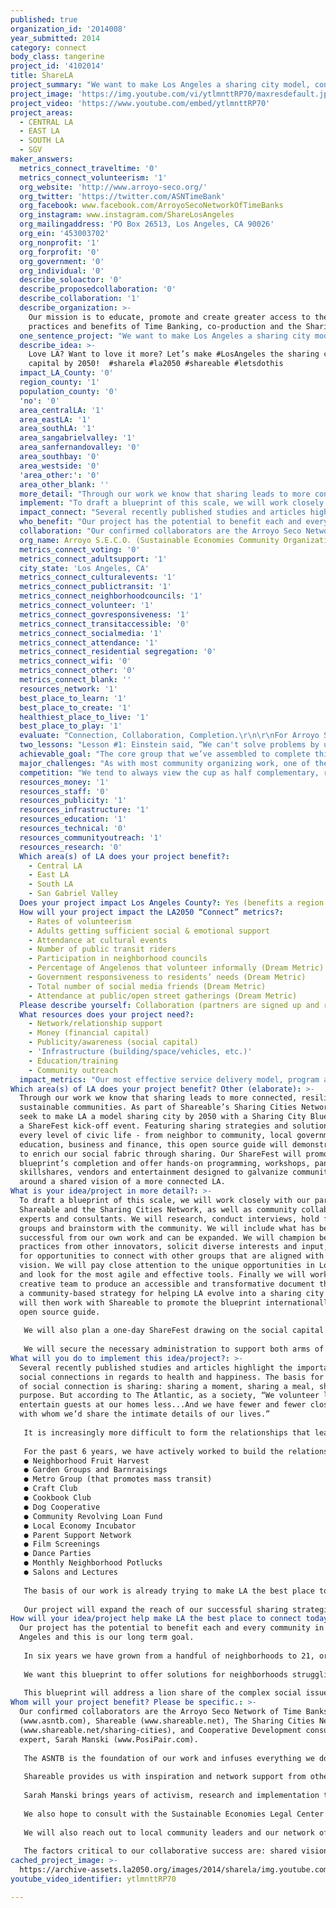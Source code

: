 ```yaml
---
published: true
organization_id: '2014008'
year_submitted: 2014
category: connect
body_class: tangerine
project_id: '4102014'
title: ShareLA
project_summary: "We want to make Los Angeles a sharing city model, connected by time banking, and empowered to share resources, knowledge and solutions. \r\n"
project_image: 'https://img.youtube.com/vi/ytlmnttRP70/maxresdefault.jpg'
project_video: 'https://www.youtube.com/embed/ytlmnttRP70'
project_areas:
  - CENTRAL LA
  - EAST LA
  - SOUTH LA
  - SGV
maker_answers:
  metrics_connect_traveltime: '0'
  metrics_connect_volunteerism: '1'
  org_website: 'http://www.arroyo-seco.org/'
  org_twitter: 'https://twitter.com/ASNTimeBank'
  org_facebook: www.facebook.com/ArroyoSecoNetworkOfTimeBanks
  org_instagram: www.instagram.com/ShareLosAngeles
  org_mailingaddress: 'PO Box 26513, Los Angeles, CA 90026'
  org_ein: '453003702'
  org_nonprofit: '1'
  org_forprofit: '0'
  org_government: '0'
  org_individual: '0'
  describe_soloactor: '0'
  describe_proposedcollaboration: '0'
  describe_collaboration: '1'
  describe_organization: >-
    Our mission is to educate, promote and create greater access to the
    practices and benefits of Time Banking, co-production and the Sharing Ec
  one_sentence_project: "We want to make Los Angeles a sharing city model, connected by time banking, and empowered to share resources, knowledge and solutions. \r\n"
  describe_idea: >-
    Love LA? Want to love it more? Let’s make #LosAngeles the sharing city
    capital by 2050!  #sharela #la2050 #shareable #letsdothis
  impact_LA_County: '0'
  region_county: '1'
  population_county: '0'
  'no': '0'
  area_centralLA: '1'
  area_eastLA: '1'
  area_southLA: '1'
  area_sangabrielvalley: '1'
  area_sanfernandovalley: '0'
  area_southbay: '0'
  area_westside: '0'
  'area_other:': '0'
  area_other_blank: ''
  more_detail: "Through our work we know that sharing leads to more connected, resilient and sustainable communities. As part of Shareable’s Sharing Cities Network, we seek to make LA a model sharing city by 2050 with a Sharing City Blueprint and a ShareFest kick-off event. Featuring sharing strategies and solutions at every level of civic life - from neighbor to community, local government, education, business and finance, this open source guide will demonstrate how to enrich our social fabric through sharing. Our ShareFest will promote the blueprint’s completion and offer hands-on programming, workshops, panels, skillshares, vendors and entertainment designed to galvanize community leaders around a shared vision of a more connected LA. \r\n"
  implement: "To draft a blueprint of this scale, we will work closely with our partner Shareable and the Sharing Cities Network, as well as community collaborators, experts and consultants. We will research, conduct interviews, hold focus groups and brainstorm with the community. We will include what has been successful from our own work and can be expanded. We will champion best practices from other innovators, solicit diverse interests and input, and look for opportunities to connect with other groups that are aligned with our vision. We will pay close attention to the unique opportunities in Los Angeles and look for the most agile and effective tools. Finally we will work with a creative team to produce an accessible and transformative document that offers a community-based strategy for helping LA evolve into a sharing city model. We will then work with Shareable to promote the blueprint internationally as an open source guide.\r\n\r\nWe will also plan a one-day ShareFest drawing on the social capital of our existing community of changemakers, sharing economy pioneers and local emerging leaders. We will design programming that offers something for the novice, the inducted and the devotee with sharing strategies that are affordable, do-able and effective. We will coordinate educators, speakers, entertainment, vendors, volunteers and security. We will secure the appropriate event permits and insurance. Will will invite everyone in the community to participate, including our local elected officials. \r\n\r\nWe will secure the necessary administration to support both arms of the project, as well as develop the partnerships critical for blueprint research, ShareFest planning and programming. We will work with city and neighborhood officials to grow time banking in the city in our continued effort to empower the local community leaders who will carry forward this ambitious but achievable vision.\r\n\r\n"
  impact_connect: "Several recently published studies and articles highlight the importance of social connections in regards to health and happiness. The basis for any form of social connection is sharing: sharing a moment, sharing a meal, sharing a purpose. But according to The Atlantic, as a society, “We volunteer less. We entertain guests at our homes less...And we have fewer and fewer close friends with whom we’d share the intimate details of our lives.” \r\n\r\nIt is increasingly more difficult to form the relationships that lead to meaningful connections in our over-scheduled, high stress urban lives, or to create the trust needed to ask for help or share with another person. Too often we struggle with financial pressures; the high cost of housing, food, and transportation in LA can overshadow our basic human need for social connection and can lead to great isolation. \r\n\r\nFor the past 6 years, we have actively worked to build the relationships that lead to deep and meaningful social connections through sharing time, resources, and knowledge. Through time banking we increase connectedness as well as access to resources in creative ways:\r\n●\tNeighborhood Fruit Harvest\r\n●\tGarden Groups and Barnraisings\r\n●\tMetro Group (that promotes mass transit)\r\n●\tCraft Club\r\n●\tCookbook Club \r\n●\tDog Cooperative\r\n●\tCommunity Revolving Loan Fund \r\n●\tLocal Economy Incubator\r\n●\tParent Support Network\r\n●\tFilm Screenings\r\n●\tDance Parties\r\n●\tMonthly Neighborhood Potlucks\r\n●\tSalons and Lectures\r\n\r\nThe basis of our work is already trying to make LA the best place to connect. Our blueprint is the roadmap for achieving this goal. \r\n\r\nOur project will expand the reach of our successful sharing strategies, grow our network of time banks and strengthen communities where our programs already exist. It will teach communities how to create meaningful work, share helpful resources that increase quality of life and pathways to civic engagement. With our Sharefest as a welcoming party we will create a place for all Angelenos to embrace the city we envision by 2050: a more connected and collaborative place, with equal opportunities for shared housing, food, transportation, work, education, and finance. By cultivating inspiration and nurturing emerging leaders at this event we are investing in the renewable resources needed to power our movement for years to come. And as more people understand and come to value the effects of sharing as they learn how to connect the dots, they will in turn seek even more opportunities to connect. "
  who_benefit: "Our project has the potential to benefit each and every community in Los Angeles and this is our long term goal. \r\n\r\nIn six years we have grown from a handful of neighborhoods to 21, organically and at the consistent request of community members who are disillusioned with business as usual. Because sharing strategies of this nature are often informal, require very little infrastructure for impact and can be implemented by average men, women and children, we see enormous opportunities to transform the fabric of LA one neighborhood at a time. \r\n\r\nWe want this blueprint to offer solutions for neighborhoods struggling with access to food and employment, communities that have historically been told they do not have a place at the social decision making table, for the kids who need meaningful after school activities to avoid delinquency, for the small businesses that benefit from a strong local economy, for the nonprofit organizations that desperately need volunteers to serve their clients, for our local elected officials who need innovative solutions to persistent community problems, for visitors who come to this great city with the preconceived notion that we move too fast, care only about money and have no soul. \r\n\r\nThis blueprint will address a lion share of the complex social issues our city faces through incredibly organic and simple strategies and help guide “the powers that be” towards them so we can effectively move this vision forward together. \r\n"
  collaboration: "Our confirmed collaborators are the Arroyo Seco Network of Time Banks members (www.asntb.com), Shareable (www.shareable.net), The Sharing Cities Network (www.shareable.net/sharing-cities), and Cooperative Development consultant and expert, Sarah Manski (www.PosiPair.com).\r\n\r\nThe ASNTB is the foundation of our work and infuses everything we do with social capital. Drawing on our 1,300 individual members and over 40 organizational and nonprofit members for expertise, experience and manpower, we will leverage thousands of volunteer hours for time credits. We will call on them heavily as stakeholders during the blueprint process and as volunteers, vendors, speakers, panelists and leaders at ShareFest. \r\n\r\nShareable provides us with inspiration and network support from other experienced sharing advocates. We have worked with them on map jams, ShareFests, and a series of workshops for our Local Economy Incubator. We will work closely with them and the Sharing Cities Network for blueprint development so our framework is flexible enough to serve cities everywhere. They will help us promote the blueprint and ShareFest.\r\n\r\nSarah Manski brings years of activism, research and implementation to our project. She will lead the development of a cooperative strategy for Los Angeles, incorporating both grassroots and high-level partnership models such as the Cleveland Model to our blueprint as a means of democratizing wealth and greater access to more sustaining work for Angelenos. \r\n\r\nWe also hope to consult with the Sustainable Economies Legal Center (www.theselc.org) in our continued work with them to making sharing economy solutions available to all who want them. Critical to the success of our 501c3 paperwork, SELC is currently working on an economic blueprint for the Bay Area. They will help us navigate sharing law. \r\n\r\nWe will also reach out to local community leaders and our network of sharing economy pioneers, consultants and experts for input on the blueprint.\r\n\r\nThe factors critical to our collaborative success are: shared vision, respect and reciprocity. Shared vision ensures we are pulling in the same direction - towards an interconnected, livable city where people from all walks of life can thrive. Respect allows for us to share our diverse perspectives, ideas and solutions. Reciprocity allows us to focus on community, not individual betterment, and meaningful exchange rather than service or charity.\r\n"
  org_name: Arroyo S.E.C.O. (Sustainable Economies Community Organization)
  metrics_connect_voting: '0'
  metrics_connect_adultsupport: '1'
  city_state: 'Los Angeles, CA'
  metrics_connect_culturalevents: '1'
  metrics_connect_publictransit: '1'
  metrics_connect_neighborhoodcouncils: '1'
  metrics_connect_volunteer: '1'
  metrics_connect_govresponsiveness: '1'
  metrics_connect_transitaccessible: '0'
  metrics_connect_socialmedia: '1'
  metrics_connect_attendance: '1'
  metrics_connect_residential segregation: '0'
  metrics_connect_wifi: '0'
  metrics_connect_other: '0'
  metrics_connect_blank: ''
  resources_network: '1'
  best_place_to_learn: '1'
  best_place_to_create: '1'
  healthiest_place_to_live: '1'
  best_place_to_play: '1'
  evaluate: "Connection, Collaboration, Completion.\r\n\r\nFor Arroyo S.E.C.O. success is defined by connection. All of the work we do is built around bringing people together to allow the organic development of ideas, partnerships and actions that ultimately lead to community building and revitalization. With this particular project, the blueprint has the potential to bridge divides that have historically led to the duplication of efforts, loss of organizational history and quiet death of grassroots strategies as committed community leaders and pioneers retire from their activism. The blueprint is a unique opportunity to consolidate, celebrate and preserve all of the vital information and proven work that is being done around the world. \r\n\r\nSo our first measure of success is the completion of the blueprint. In the coming years, we will track the number of blueprint digital downloads and solicit feedback from cities who implement the blueprint in their sharing work. And we will continue our work to bring the blueprint’s vision to fruition in Los Angeles over the next decade. \r\n\r\nSecondly we will measure our success through social capital. We define this by the number connections we make and the partnerships formed to complete our project. We will also measure the number of time credits employed in the research, planning and execution stages of both the blueprint and the ShareFest as a model for pairing social and federal capital in civic planning. \r\n\r\nFinally, we will measure the success of our collaborative efforts on the ShareFest in the form of partners and sponsors, workshops presented, skills shared (i.e. fruit harvesting, microfinance, community organizing, ride sharing, etc.), attendees and volunteers.\r\n"
  two_lessons: "Lesson #1: Einstein said, “We can't solve problems by using the same kind of thinking we used when we created them.” \r\n\r\nLesson #2: Everyone has something to give.\r\n\r\nBoth are especially true in terms of our economy and the fraying fabric of our communities. As so many of us struggle to survive in broken systems - the economy, education, housing, transportation and food to name a few - the old paradigm of competition and consumption simply cannot survive indefinitely. We also know that the mainstream economy and systems undervalue if not marginalize and exclude many of us from meaningful civic engagement. With few services to draw from, numerous segments of the population such as families, the underemployed, the elderly, people with disabilities, informal (family) caregivers, recent college graduates, veterans, immigrants, freelancers, and artists are expected to largely fend for themselves. We are very clear that relying on the broken political system to solve our current problems is no longer tenable.\r\n\r\nWe know from our work that recognizing our interconnectedness is essential to both our own personal happiness as well as the survival of our planet for future generations. We also know that though every person has valuable skills, knowledge and experience to share, most people do not feel capable of effecting great change on a community level. So without true recourse, we have come to the conclusion that empowering the common citizen is the true path to community transformation. \r\n\r\nWe hope to ask each person who comes in contact with this project: Do you think you can change the system? \r\n\r\nSome people might say no, but for those who say yes, we seek to provide them with the support, resources and connections they need to become agents of change. Our blueprint seeks to make this information even more accessible so even those who do not interact with our organization can pick up these solutions and move them forward within their own circles of influence. \r\n\r\nSo to answer Einstein’s call, we think outside of the box, we cross-pollinate with other groups and we give our communities of changemakers room to incubate exceptional and innovative ideas. We do not follow the usual templates for civic work but instead say to ourselves, “What can we create today?”  \r\n\r\nWe believe building sharing cities will be a necessity in the years to come and we think LA is the best city to pioneer this concept. If we can make LA a sharing city it can be done anywhere.\r\n"
  achievable_goal: "The core group that we’ve assembled to complete this project have an established track record of successful program implementation. As collaborative partners, we have 5 years of experience working together and have guided the growth of the time bank network from a grassroots community into a nonprofit organization fully committed to systems change. We have leveraged the social capital of numerous community partners, activists and leaders. We have sourced and secured grant funding, educated ourselves deeply on the sharing economy and are currently poised as LA’s sharing economy leader. Regularly sought for our expertise by emerging sharing advocates and established movement pioneers, we are confident they will rally around our project and provide us with support, information and promotion.  \r\n\r\nWe will also draw on the large, active and dedicated membership base of the time bank. Our members have an astounding track record of pitching in to get things done, as evidenced by the thousands of exchanges they make every year to provide services to each other and our communities. And our members are excited to grow our work and spread the word about the sharing economy.\r\n \r\nFrom dance parties and film shows to consensus trainings and repurpose fairs, we are DIY’ers who readily create events and connect people without spending money. But we’re also not afraid to raise federal dollars when we need them. We carried out a crowdfunding campaign to launch our community revolving loan fund, and can depend on our members and friends to contribute when we need them.\r\n\r\nWith a dynamic leadership team, an international community of supporters and followers, a well-rooted membership base, and new nonprofit in place, we have the infrastructure, enthusiasm and know-how to create a dynamic plan and clear path to LA as Sharing City model.\r\n"
  major_challenges: "As with most community organizing work, one of the biggest challenges that we face is ambivalence. So many of us are struggling to make ends meet that looking above our immediate needs often proves an obstacle to community involvement. So in the larger sense of the blueprint’s success, we need to create more opportunities for average citizens to experience a profound paradigm shift in valuation and community. \r\n\r\nWe believe one of the easiest ways to achieve this is through connection. As social psychology demonstrates, proximity breeds affinity. So the closer we become as neighbors, the more comfortable we become as a community and the more we see ourselves as active, integral and influential members of society. Growing our time bank network and its activities is essential to helping more people gravitate towards it. We continue to grow our ranks each month which means that fresh new ideas and social capital infuse our efforts. Our blueprint will focus especially on creating more community-based opportunities for people to interact and share, which will in turn lead to the paradigm shift our vision requires to succeed. \r\n\r\nThe second challenge is the common perception of the sharing economy as a way to either get something for free or booking on Airbnb instead of with a hotel. While personal for-profit ventures like Lyft, Uber, Airbnb, VRBO and the like provide people with more access to income and alternatives to transportation and short-term housing, they don’t necessarily transform our communities. They certainly have a place at our blueprint table when we consider civic strategies for transportation and housing and can provide some inspiration for how to make our strategies and programs just as recognizable, desirable and motivating to the average Angeleno. We have nothing against them and see them as enriching the consumer ecosystem but they are limited and not a great representation of connection and sharing. \r\n\r\nA major part of this project is communicating effectively to stakeholders and educating them about true sharing strategies. The blueprint will be created with everyone in mind, including community members who currently have no connection to the sharing economy. \r\n"
  competition: "We tend to always view the cup as half complementary, rather than half competitive. \r\n\r\nThere are a number of local organizations and groups that do similar sharing work that we plotted for Shareable on a sharing economy map of LA (https://mapsengine.google.com/map/edit?mid=zJy07dI21Wjk.kx6-JTfHtPwE):\r\nLA Trade School \r\nL.A. Food Swap \r\nTransition Pasadena\r\nLiving Economy Salon\r\nThe Bicycle Kitchen\r\nLA Eco-Village\r\nThe Hub LA\r\n\r\nBut rather than compete we collaborate with all of these organizations. In fact, many have been started by time bank members. \r\n\r\nLA Trade School, Transition Pasadena, the Living Economy Salon and the LA Eco-Village all work to educate and promote cooperative community building. To some extent, the Hub LA does this as well for a fee but they do not collaborate as freely as the others on this list. To date we have had one event at their facilities and some of our members use their co-working space. The LA Food Swap provides food access and the Bicycle Kitchen supports green transportation. \r\n\r\nEach of these groups is doing very important work, but so far none have the breadth of reach that we do, nor the national recognition and support. Still, we rally around their projects and seek their support regularly for our programming. If anything, they are an integral part of our blueprint plan as a means to elevate all of the important work that we are all doing.\r\n"
  resources_money: '1'
  resources_staff: '0'
  resources_publicity: '1'
  resources_infrastructure: '1'
  resources_education: '1'
  resources_technical: '0'
  resources_communityoutreach: '1'
  resources_research: '0'
  Which area(s) of LA does your project benefit?:
    - Central LA
    - East LA
    - South LA
    - San Gabriel Valley
  Does your project impact Los Angeles County?: Yes (benefits a region of LA County)
  How will your project impact the LA2050 “Connect” metrics?:
    - Rates of volunteerism
    - Adults getting sufficient social & emotional support
    - Attendance at cultural events
    - Number of public transit riders
    - Participation in neighborhood councils
    - Percentage of Angelenos that volunteer informally (Dream Metric)
    - Government responsiveness to residents’ needs (Dream Metric)
    - Total number of social media friends (Dream Metric)
    - Attendance at public/open street gatherings (Dream Metric)
  Please describe yourself: Collaboration (partners are signed up and ready to hit the ground running!)
  What resources does your project need?:
    - Network/relationship support
    - Money (financial capital)
    - Publicity/awareness (social capital)
    - 'Infrastructure (building/space/vehicles, etc.)'
    - Education/training
    - Community outreach
  impact_metrics: "Our most effective service delivery model, program and community tool is time banking. Matching untapped resources with unmet needs, Time Banking is a pay-it-forward system that encourages volunteerism through the exchange of time. Our members, who number over 1300, volunteer 24,740 hours each year through individual exchange and our own sponsored events, as well as broader cultural events and community activities, such as tutoring and library programs, community gardens, food swapping, community revitalization efforts and prison re-entry projects. This powerful community-building tool combats poverty and isolation by teaching people to leverage existing resources through relationship building, advocacy work and creative problem-solving within their own neighborhoods. \r\n\r\nWhen people connect to share, they experience a better quality of life largely because of the sense of inclusion they experience and the community building that inevitably follows. Our network is constantly growing as the demand for time banking in LA grows. In part, this project seeks to help LA become empowered to support time banking in every neighborhood and community where it is wanted and needed. This project will provide more concrete ways for our members to volunteer, in planning and carrying out the ShareFest, and in contributing to the development and implementation of the civic goals outlined in our blueprint.  \r\n \r\nOur Metro Pass program, which encourages use of public transportation by giving substantial cost discounts, has doubled each year, to more than 200 participants. We expect this project will give more visibility to our already existing sharing economy strategies, such as time-banking and our community revolving loan fund, and assist us in growing these programs.\r\n\r\nWe also consistently see our members transform over time from isolated individuals into connected, motivated community leaders. Recently several of them secured seats on the Silver Lake Neighborhood Council. Though they did this independently of the time bank, they undoubtedly are greatly influenced by the skills, knowledge and ideas that have come from membership. Connected people care more about their communities and we hope to push them forward into civic leadership. \r\n \r\nShareFest will connect the wider Angelenos community to the sharing economy in the creation of a new public commons for free. This increase in involvement will allow us to develop ideas identified in the blueprint and take them to scale.  \r\n"
Which area(s) of LA does your project benefit? Other (elaborate): >-
  Through our work we know that sharing leads to more connected, resilient and
  sustainable communities. As part of Shareable’s Sharing Cities Network, we
  seek to make LA a model sharing city by 2050 with a Sharing City Blueprint and
  a ShareFest kick-off event. Featuring sharing strategies and solutions at
  every level of civic life - from neighbor to community, local government,
  education, business and finance, this open source guide will demonstrate how
  to enrich our social fabric through sharing. Our ShareFest will promote the
  blueprint’s completion and offer hands-on programming, workshops, panels,
  skillshares, vendors and entertainment designed to galvanize community leaders
  around a shared vision of a more connected LA.
What is your idea/project in more detail?: >-
  To draft a blueprint of this scale, we will work closely with our partner
  Shareable and the Sharing Cities Network, as well as community collaborators,
  experts and consultants. We will research, conduct interviews, hold focus
  groups and brainstorm with the community. We will include what has been
  successful from our own work and can be expanded. We will champion best
  practices from other innovators, solicit diverse interests and input, and look
  for opportunities to connect with other groups that are aligned with our
  vision. We will pay close attention to the unique opportunities in Los Angeles
  and look for the most agile and effective tools. Finally we will work with a
  creative team to produce an accessible and transformative document that offers
  a community-based strategy for helping LA evolve into a sharing city model. We
  will then work with Shareable to promote the blueprint internationally as an
  open source guide.
   
   We will also plan a one-day ShareFest drawing on the social capital of our existing community of changemakers, sharing economy pioneers and local emerging leaders. We will design programming that offers something for the novice, the inducted and the devotee with sharing strategies that are affordable, do-able and effective. We will coordinate educators, speakers, entertainment, vendors, volunteers and security. We will secure the appropriate event permits and insurance. Will will invite everyone in the community to participate, including our local elected officials. 
   
   We will secure the necessary administration to support both arms of the project, as well as develop the partnerships critical for blueprint research, ShareFest planning and programming. We will work with city and neighborhood officials to grow time banking in the city in our continued effort to empower the local community leaders who will carry forward this ambitious but achievable vision.
What will you do to implement this idea/project?: >-
  Several recently published studies and articles highlight the importance of
  social connections in regards to health and happiness. The basis for any form
  of social connection is sharing: sharing a moment, sharing a meal, sharing a
  purpose. But according to The Atlantic, as a society, “We volunteer less. We
  entertain guests at our homes less...And we have fewer and fewer close friends
  with whom we’d share the intimate details of our lives.” 
   
   It is increasingly more difficult to form the relationships that lead to meaningful connections in our over-scheduled, high stress urban lives, or to create the trust needed to ask for help or share with another person. Too often we struggle with financial pressures; the high cost of housing, food, and transportation in LA can overshadow our basic human need for social connection and can lead to great isolation. 
   
   For the past 6 years, we have actively worked to build the relationships that lead to deep and meaningful social connections through sharing time, resources, and knowledge. Through time banking we increase connectedness as well as access to resources in creative ways:
   ● Neighborhood Fruit Harvest
   ● Garden Groups and Barnraisings
   ● Metro Group (that promotes mass transit)
   ● Craft Club
   ● Cookbook Club 
   ● Dog Cooperative
   ● Community Revolving Loan Fund 
   ● Local Economy Incubator
   ● Parent Support Network
   ● Film Screenings
   ● Dance Parties
   ● Monthly Neighborhood Potlucks
   ● Salons and Lectures
   
   The basis of our work is already trying to make LA the best place to connect. Our blueprint is the roadmap for achieving this goal. 
   
   Our project will expand the reach of our successful sharing strategies, grow our network of time banks and strengthen communities where our programs already exist. It will teach communities how to create meaningful work, share helpful resources that increase quality of life and pathways to civic engagement. With our Sharefest as a welcoming party we will create a place for all Angelenos to embrace the city we envision by 2050: a more connected and collaborative place, with equal opportunities for shared housing, food, transportation, work, education, and finance. By cultivating inspiration and nurturing emerging leaders at this event we are investing in the renewable resources needed to power our movement for years to come. And as more people understand and come to value the effects of sharing as they learn how to connect the dots, they will in turn seek even more opportunities to connect.
How will your idea/project help make LA the best place to connect today? In LA2050?: >-
  Our project has the potential to benefit each and every community in Los
  Angeles and this is our long term goal. 
   
   In six years we have grown from a handful of neighborhoods to 21, organically and at the consistent request of community members who are disillusioned with business as usual. Because sharing strategies of this nature are often informal, require very little infrastructure for impact and can be implemented by average men, women and children, we see enormous opportunities to transform the fabric of LA one neighborhood at a time. 
   
   We want this blueprint to offer solutions for neighborhoods struggling with access to food and employment, communities that have historically been told they do not have a place at the social decision making table, for the kids who need meaningful after school activities to avoid delinquency, for the small businesses that benefit from a strong local economy, for the nonprofit organizations that desperately need volunteers to serve their clients, for our local elected officials who need innovative solutions to persistent community problems, for visitors who come to this great city with the preconceived notion that we move too fast, care only about money and have no soul. 
   
   This blueprint will address a lion share of the complex social issues our city faces through incredibly organic and simple strategies and help guide “the powers that be” towards them so we can effectively move this vision forward together.
Whom will your project benefit? Please be specific.: >-
  Our confirmed collaborators are the Arroyo Seco Network of Time Banks members
  (www.asntb.com), Shareable (www.shareable.net), The Sharing Cities Network
  (www.shareable.net/sharing-cities), and Cooperative Development consultant and
  expert, Sarah Manski (www.PosiPair.com).
   
   The ASNTB is the foundation of our work and infuses everything we do with social capital. Drawing on our 1,300 individual members and over 40 organizational and nonprofit members for expertise, experience and manpower, we will leverage thousands of volunteer hours for time credits. We will call on them heavily as stakeholders during the blueprint process and as volunteers, vendors, speakers, panelists and leaders at ShareFest. 
   
   Shareable provides us with inspiration and network support from other experienced sharing advocates. We have worked with them on map jams, ShareFests, and a series of workshops for our Local Economy Incubator. We will work closely with them and the Sharing Cities Network for blueprint development so our framework is flexible enough to serve cities everywhere. They will help us promote the blueprint and ShareFest.
   
   Sarah Manski brings years of activism, research and implementation to our project. She will lead the development of a cooperative strategy for Los Angeles, incorporating both grassroots and high-level partnership models such as the Cleveland Model to our blueprint as a means of democratizing wealth and greater access to more sustaining work for Angelenos. 
   
   We also hope to consult with the Sustainable Economies Legal Center (www.theselc.org) in our continued work with them to making sharing economy solutions available to all who want them. Critical to the success of our 501c3 paperwork, SELC is currently working on an economic blueprint for the Bay Area. They will help us navigate sharing law. 
   
   We will also reach out to local community leaders and our network of sharing economy pioneers, consultants and experts for input on the blueprint.
   
   The factors critical to our collaborative success are: shared vision, respect and reciprocity. Shared vision ensures we are pulling in the same direction - towards an interconnected, livable city where people from all walks of life can thrive. Respect allows for us to share our diverse perspectives, ideas and solutions. Reciprocity allows us to focus on community, not individual betterment, and meaningful exchange rather than service or charity.
cached_project_image: >-
  https://archive-assets.la2050.org/images/2014/sharela/img.youtube.com/vi/ytlmnttRP70/maxresdefault.jpg
youtube_video_identifier: ytlmnttRP70

---
```

